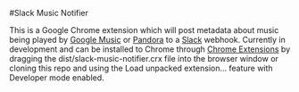 #Slack Music Notifier

This is a Google Chrome extension which will post metadata about music being played by [Google Music](https://play.google.com/) or [Pandora](http://www.pandora.com/) to a [Slack](https://slack.com/) webhook. Currently in development and can be installed to Chrome through [Chrome Extensions](chrome://extensions/) by dragging the dist/slack-music-notifier.crx file into the browser window or cloning this repo and using the Load unpacked extension... feature with Developer mode enabled.